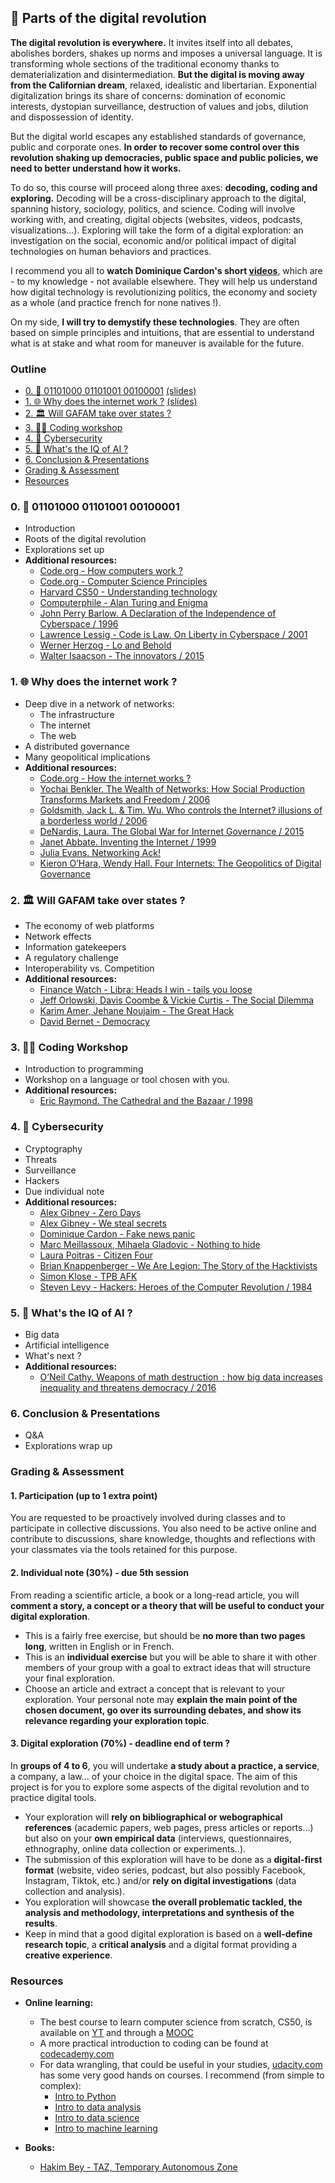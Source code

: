 ## 🦾 Parts of the digital revolution

**The digital revolution is everywhere.** It invites itself into all debates, abolishes borders, shakes up norms and imposes a universal language. It is transforming whole sections of the traditional economy thanks to dematerialization and disintermediation. **But the digital is moving away from the Californian dream**, relaxed, idealistic and libertarian. Exponential digitalization brings its share of concerns: domination of economic interests, dystopian surveillance, destruction of values and jobs, dilution and dispossession of identity.

But the digital world escapes any established standards of governance, public and corporate ones. **In order to recover some control over this revolution shaking up democracies, public space and public policies, we need to better understand how it works.**

To do so, this course will proceed along three axes: **decoding, coding and exploring.** Decoding will be a cross-disciplinary approach to the digital, spanning history, sociology, politics, and science. Coding will involve working with, and creating, digital objects (websites, videos, podcasts, visualizations...). Exploring will take the form of a digital exploration: an investigation on the social, economic and/or political impact of digital technologies on human behaviors and practices.

I recommend you all to **watch Dominique Cardon's short [videos](https://moodle.sciences-po.fr/course/view.php?id=6885)**, which are - to my knowledge - not available elsewhere. They will help us understand how digital technology is revolutionizing politics, the economy and society as a whole (and practice french for none natives !).

On my side, **I will try to demystify these technologies**. They are often based on simple principles and intuitions, that are essential to understand what is at stake and what room for maneuver is available for the future.

### Outline

  - [0. 🔌 01101000 01101001 00100001](#0--01101000-01101001-00100001) [(slides)](00)
  - [1. 🌐 Why does the internet work ?](#1--why-does-the-internet-work-) [(slides)](01)
  - [2. 🏛 Will GAFAM take over states ?](#2--will-gafam-take-over-states-)
  - [3. 🧑‍💻 Coding workshop](#3--coding-workshop)
  - [4. 🔐 Cybersecurity](#4--cybersecurity)
  - [5. 🤖 What's the IQ of AI ?](#5--whats-the-iq-of-ai-)
  - [6. Conclusion & Presentations](#6-conclusion--presentations)
  - [Grading & Assessment](#grading--assessment)
  - [Resources](#resources)

### 0. 🔌 01101000 01101001 00100001

  - Introduction
  - Roots of the digital revolution
  - Explorations set up
  - **Additional resources:**
    - [Code.org - How computers work ?](https://youtube.com/playlist?list=PLzdnOPI1iJNcsRwJhvksEo1tJqjIqWbN-)
    - [Code.org - Computer Science Principles](https://youtube.com/playlist?list=PLzdnOPI1iJNfV5ljCxR8BZWJRT_m_6CpB)
    - [Harvard CS50 - Understanding technology](https://youtube.com/playlist?list=PLhQjrBD2T382p8amnvUp1rws1p7n7gJ2p)
    - [Computerphile - Alan Turing and Enigma](https://youtube.com/playlist?list=PLzH6n4zXuckodsatCTEuxaygCHizMS0_I)
    - [John Perry Barlow. A Declaration of the Independence of Cyberspace / 1996](https://www.eff.org/fr/cyberspace-independence)
    - [Lawrence Lessig - Code is Law. On Liberty in Cyberspace / 2001](https://harvardmagazine.com/2000/01/code-is-law-html)
    - [Werner Herzog - Lo and Behold](https://youtu.be/Zc1tZ8JsZvg)
    - [Walter Isaacson - The innovators  / 2015](https://catalogue-bibliotheque.sciencespo.fr/permalink/33USPC_SPO/1d4eftp/alma991003339739705808)

### 1. 🌐 Why does the internet work ?

  - Deep dive in a network of networks:
    - The infrastructure
    - The internet
    - The web
  - A distributed governance
  - Many geopolitical implications
  - **Additional resources:**
    - [Code.org - How the internet works ?](https://youtube.com/playlist?list=PLzdnOPI1iJNfMRZm5DDxco3UdsFegvuB7)
    - [Yochai Benkler. The Wealth of Networks: How Social Production Transforms Markets and Freedom / 2006](https://catalogue-bibliotheque.sciencespo.fr/permalink/33USPC_SPO/1gsggji/cdi_askewsholts_vlebooks_9780300127232)
    - [Goldsmith, Jack L. & Tim. Wu. Who controls the Internet? illusions of a borderless world / 2006](https://catalogue-bibliotheque.sciencespo.fr/permalink/33USPC_SPO/1gfac67/alma991006798012505808)
    - [DeNardis, Laura. The Global War for Internet Governance / 2015](https://catalogue-bibliotheque.sciencespo.fr/permalink/33USPC_SPO/1gfac67/alma991006846570605808)
    - [Janet Abbate. Inventing the Internet / 1999](https://catalogue-bibliotheque.sciencespo.fr/permalink/33USPC_SPO/1gfac67/alma991006868619205808)
    - [Julia Evans. Networking Ack!](https://jvns.ca/networking-zine.pdf)
    - [Kieron O’Hara, Wendy Hall. Four Internets: The Geopolitics of Digital Governance](https://www.cigionline.org/sites/default/files/documents/Paper%20no.206web.pdf)

### 2. 🏛 Will GAFAM take over states ?

  - The economy of web platforms
  - Network effects
  - Information gatekeepers
  - A regulatory challenge
  - Interoperability vs. Competition
  - **Additional resources:**
    - [Finance Watch - Libra: Heads I win - tails you loose](https://finance-watch.org/wp-content/uploads/2019/07/Libra-Paper_Finance-Watch_EN.pdf)
    - [Jeff Orlowski, Davis Coombe & Vickie Curtis - The Social Dilemma](https://youtu.be/uaaC57tcci0)
    - [Karim Amer, Jehane Noujaim - The Great Hack](https://youtu.be/iX8GxLP1FHo)
    - [David Bernet - Democracy](https://youtu.be/Vo3gziGgW_E)

### 3. 🧑‍💻 Coding Workshop
  - Introduction to programming
  - Workshop on a language or tool chosen with you.
  - **Additional resources:**
    - [Eric Raymond. The Cathedral and the Bazaar / 1998](https://firstmonday.org/ojs/index.php/fm/article/view/1472)

### 4. 🔐 Cybersecurity

  - Cryptography
  - Threats
  - Surveillance
  - Hackers
  - Due individual note
  - **Additional resources:**
    - [Alex Gibney - Zero Days](https://youtu.be/PJBBRUraKgo)
    - [Alex Gibney - We steal secrets](https://youtu.be/WUjA_hcYzzI)
    - [Dominique Cardon - Fake news panic](https://moodle.sciences-po.fr/mod/lesson/view.php?id=115387&pageid=2886)
    - [Marc Meillassoux, Mihaela Gladovic - Nothing to hide](https://youtube.com/watch?v=djbwzEIv7gE)
    - [Laura Poitras - Citizen Four](https://youtu.be/XiGwAvd5mvM)
    - [Brian Knappenberger - We Are Legion: The Story of the Hacktivists](https://youtu.be/-zwDhoXpk90)
    - [Simon Klose - TPB AFK](https://youtu.be/eTOKXCEwo_8)
    - [Steven Levy - Hackers: Heroes of the Computer Revolution / 1984](https://catalogue-bibliotheque.sciencespo.fr/permalink/33USPC_SPO/1gsggji/cdi_proquest_ebookcentral_EBC563956)


### 5. 🤖 What's the IQ of AI ?

  - Big data
  - Artificial intelligence
  - What's next ?
  - **Additional resources:**
    - [O’Neil Cathy. Weapons of math destruction  : how big data increases inequality and threatens democracy / 2016](https://catalogue-bibliotheque.sciencespo.fr/permalink/33USPC_SPO/1d4eftp/alma991006090739705808)


### 6. Conclusion & Presentations

  - Q&A
  - Explorations wrap up


### Grading & Assessment


#### 1. Participation (up to 1 extra point)

You are requested to be proactively involved during classes and to participate in collective discussions.
You also need to be active online and contribute to discussions, share knowledge, thoughts and reflections with your classmates via the tools retained for this purpose.

#### 2. Individual note (30%) - due 5th session

From reading a scientific article, a book or a long-read article, you will **comment a story, a concept or a theory that will be useful to conduct your digital exploration**.

  - This is a fairly free exercise, but should be **no more than two pages long**, written in English or in French.
  - This is an **individual exercise** but you will be able to share it with other members of your group with a goal to extract ideas that will structure your final exploration.
  - Choose an article and extract a concept that is relevant to your exploration. Your personal note may **explain the main point of the chosen document, go over its surrounding debates, and show its relevance regarding your exploration topic**.

#### 3. Digital exploration (70%) - deadline end of term ?

In **groups of 4 to 6**, you will undertake **a study about a practice, a service**, a company, a law... of your choice in the digital space.
The aim of this project is for you to explore some aspects of the digital revolution and to practice digital tools.

  - Your exploration will **rely on bibliographical or webographical references** (academic papers, web pages,  press articles or reports...) but also on your **own empirical data** (interviews, questionnaires, ethnography, online data collection or experiments..).
  - The submission of this exploration will have to be done as a **digital-first format** (website, video series, podcast, but also possibly Facebook, Instagram, Tiktok, etc.) and/or **rely on digital investigations** (data collection and analysis).
  - You exploration will showcase **the overall problematic tackled, the analysis and methodology, interpretations and synthesis of the results**.
  - Keep in mind that a good digital exploration is based on a **well-define research topic**, a **critical analysis** and a digital format providing a **creative experience**.


### Resources

  - **Online learning:**
    - The best course to learn computer science from scratch, CS50, is available on [YT](https://youtube.com/playlist?list=PLhQjrBD2T382eX9-tF75Wa4lmlC7sxNDH) and through a [MOOC](https://edx.org/course/cs50s-introduction-to-computer-science)
    - A more practical introduction to coding can be found at [codecademy.com](https://codecademy.com/)
    - For data wrangling, that could be useful in your studies, [udacity.com](https://udacity.com/courses/all) has some very good hands on courses. I recommend (from simple to complex):
      - [Intro to Python](https://udacity.com/course/introduction-to-python--ud1110)
      - [Intro to data analysis](https://udacity.com/course/intro-to-data-analysis--ud170)
      - [Intro to data science](https://udacity.com/course/intro-to-data-science--ud359)
      - [Intro to machine learning](https://udacity.com/course/intro-to-machine-learning--ud120)

  - **Books:**
    - [Hakim Bey - TAZ, Temporary Autonomous Zone](http://www.lyber-eclat.net/lyber/taz.html)